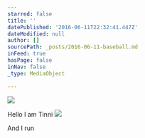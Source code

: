 ```yaml
---
starred: false
title: ''
datePublished: '2016-06-11T22:32:41.447Z'
dateModified: null
author: []
sourcePath: _posts/2016-06-11-baseball.md
inFeed: true
hasPage: false
inNav: false
_type: MediaObject

---
```

![](https://the-grid-user-content.s3-us-west-2.amazonaws.com/bb31e435-74a5-49e0-bb1f-eae547d4630e.jpg)

Hello I am Tinni
![](https://the-grid-user-content.s3-us-west-2.amazonaws.com/63c712e2-e8f4-44ed-b7fc-c1f0d7673697.jpg)

And I run